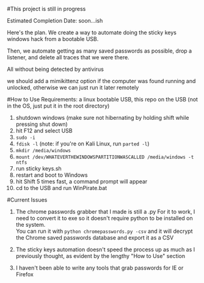 #This project is still in progress

Estimated Completion Date: soon...ish

Here's the plan. We create a way to automate doing the sticky keys windows hack from a bootable USB.

Then, we automate getting as many saved passwords as possible, drop a listener, and delete all traces that we were there.

All without being detected by antivirus

we should add a mimikittenz option if the computer was found running and unlocked, otherwise we can just run it later remotely


#How to Use
Requirements: a linux bootable USB, this repo on the USB (not in the OS, just put it in the root directory)  
1) shutdown windows  (make sure not hibernating by holding shift while pressing shut down)  
2) hit F12 and select USB  
3) ```sudo -i```   
4) ```fdisk -l```  (note: if you're on Kali Linux, run ```parted -l```)  
5) ```mkdir /media/windows```  
6) ```mount /dev/WHATEVERTHEWINDOWSPARTITIONWASCALLED /media/windows -t ntfs```  
7) run sticky keys.sh  
8) restart and boot to Windows  
9) hit Shift 5 times fast, a command prompt will appear  
10) cd to the USB and run WinPirate.bat

#Current Issues
1) The chrome passwords grabber that I made is still a .py    For it to work, I need to convert it to exe so it doesn't require python to be installed on the system.  
You can run it with ```python chromepasswords.py -csv``` and it will decrypt the Chrome saved passwords database and export it as a CSV

2) The sticky keys automation doesn't speed the process up as much as I previously thought, as evident by the lengthy "How to Use" section

3) I haven't been able to write any tools that grab passwords for IE or Firefox